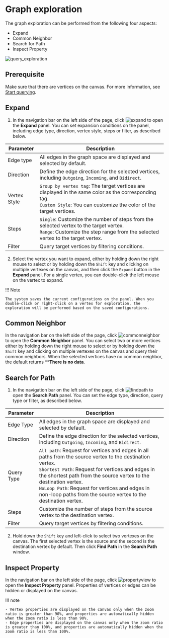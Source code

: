 # Graph exploration

The graph exploration can be performed from the following four aspects:

- Expand
- Common Neighbor
- Search for Path
- Inspect Property

![query_exploration](https://docs-cdn.nebula-graph.com.cn/figures/exploration-query-22-04-06_en.gif)

## Prerequisite

Make sure that there are vertices on the canvas. For more information, see [Start querying](ex-ug-query-exploration.md).

## Expand

1. In the navigation bar on the left side of the page, click ![expand](https://docs-cdn.nebula-graph.com.cn/figures/nav-expand.png) to open the **Expand** panel. You can set expansion conditions on the panel, including edge type, direction, vertex style, steps or filter, as described below.

  | Parameter     | Description                                                         |
  | -------- | ------------------------------------------------------------ |
  | Edge type   | All edges in the graph space are displayed and selected by default.                           |
  | Direction     | Define the edge direction for the selected vertices, including `Outgoing`, `Incoming`, and `Bidirect`. |
  | Vertex Style | `Group by vertex tag`: The target vertices are displayed in the same color as the corresponding tag.<br />`Custom Style`: You can customize the color of the target vertices. |
  | Steps     | `Single`: Customize the number of steps from the selected vertex to the target vertex.<br />`Range`: Customize the step range from the selected vertex to the target vertex.  |
  | Filter | Query target vertices by filtering conditions.                                      |

2. Select the vertex you want to expand, either by holding down the right mouse to select or by holding down the `Shift` key and clicking on multiple vertexes on the canvas, and then click the `Expand` button in the **Expand** panel. For a single vertex, you can double-click the left mouse on the vertex to expand.

!!! Note

    The system saves the current configurations on the panel. When you double-click or right-click on a vertex for exploration, the exploration will be performed based on the saved configurations.

## Common Neighbor

In the navigation bar on the left side of the page, click ![commonneighbor](https://docs-cdn.nebula-graph.com.cn/figures/nav-commonNeighbor.png) to open the **Common Neighbor** panel. You can select two or more vertices either by holding down the right mouse to select or by holding down the `Shift` key and clicking on multiple vertexes on the canvas and query their common neighbors. When the selected vertices have no common neighbor, the default returns ****There is no data**.

## Search for Path

1. In the navigation bar on the left side of the page, click ![findpath](https://docs-cdn.nebula-graph.com.cn/figures/nav-findPath.png) to open the **Search Path** panel. You can set the edge type, direction, query type or filter, as described below.

  | Parameter     | Description                                                         |
  | -------- | ------------------------------------------------------------ |
  | Edge Type   | All edges in the graph space are displayed and selected by default.                            |
  | Direction     | Define the edge direction for the selected vertices, including `Outgoing`, `Incoming`, and `Bidirect`. |
  | Query Type | `All path`: Request for vertices and edges in all paths from the source vertex to the destination vertex.<br />`Shortest Path`: Request for vertices and edges in the shortest path from the source vertex to the destination vertex.<br />`NoLoop Path`: Request for vertices and edges in non-loop paths from the source vertex to the destination vertex. |
  | Steps | Customize the number of steps from the source vertex to the destination vertex.                                   |
  | Filter | Query target vertices by filtering conditions.                                     |

2. Hold down the `Shift` key and left-click to select two vertexes on the canvas. The first selected vertex is the source and the second is the destination vertex by default. Then click **Find Path** in the **Search Path** window.

## Inspect Property

In the navigation bar on the left side of the page, click ![propertyview](https://docs-cdn.nebula-graph.com.cn/figures/nav-propertyView.png) to open the **Inspect Property** panel. Properties of vertices or edges can be hidden or displayed on the canvas.

!!! note

    - Vertex properties are displayed on the canvas only when the zoom ratio is greater than 90%, and properties are automatically hidden when the zoom ratio is less than 90%.
    - Edge properties are displayed on the canvas only when the zoom ratio is greater than 100%, and properties are automatically hidden when the zoom ratio is less than 100%.